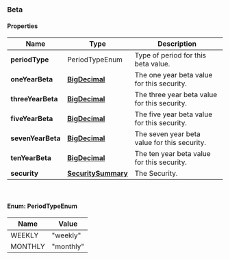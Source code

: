 
[//]: # (CLASS:Beta)

[//]: # (KIND:object)

### Beta

#### Properties

[//]: # (START_DEFINITION)

Name | Type | Description
------------ | ------------- | -------------
**periodType** | PeriodTypeEnum | Type of period for this beta value. &nbsp;
**oneYearBeta** | [**BigDecimal**](BigDecimal.md) | The one year beta value for this security. &nbsp;
**threeYearBeta** | [**BigDecimal**](BigDecimal.md) | The three year beta value for this security. &nbsp;
**fiveYearBeta** | [**BigDecimal**](BigDecimal.md) | The five year beta value for this security. &nbsp;
**sevenYearBeta** | [**BigDecimal**](BigDecimal.md) | The seven year beta value for this security. &nbsp;
**tenYearBeta** | [**BigDecimal**](BigDecimal.md) | The ten year beta value for this security. &nbsp;
**security** | [**SecuritySummary**](SecuritySummary.md) | The Security. &nbsp;

[//]: # (END_DEFINITION)


[//]: # (CONTAINED_CLASS:BigDecimal)


[//]: # (CONTAINED_CLASS:BigDecimal)


[//]: # (CONTAINED_CLASS:BigDecimal)


[//]: # (CONTAINED_CLASS:BigDecimal)


[//]: # (CONTAINED_CLASS:BigDecimal)


[//]: # (CONTAINED_CLASS:SecuritySummary)



<br/>

#### Enum: PeriodTypeEnum

Name | Value
---- | -----
WEEKLY | &quot;weekly&quot;
MONTHLY | &quot;monthly&quot;



